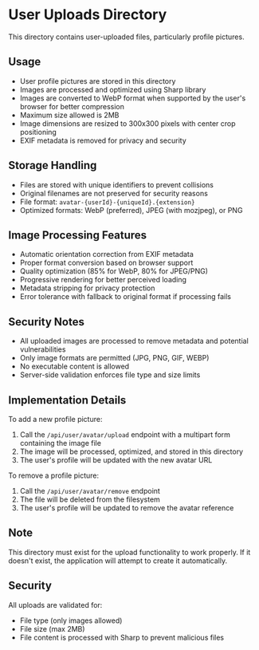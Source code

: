 # User Uploads Directory

This directory contains user-uploaded files, particularly profile pictures.

## Usage

- User profile pictures are stored in this directory
- Images are processed and optimized using Sharp library
- Images are converted to WebP format when supported by the user's browser for better compression
- Maximum size allowed is 2MB
- Image dimensions are resized to 300x300 pixels with center crop positioning
- EXIF metadata is removed for privacy and security

## Storage Handling

- Files are stored with unique identifiers to prevent collisions
- Original filenames are not preserved for security reasons
- File format: `avatar-{userId}-{uniqueId}.{extension}`
- Optimized formats: WebP (preferred), JPEG (with mozjpeg), or PNG

## Image Processing Features

- Automatic orientation correction from EXIF metadata
- Proper format conversion based on browser support
- Quality optimization (85% for WebP, 80% for JPEG/PNG)
- Progressive rendering for better perceived loading
- Metadata stripping for privacy protection
- Error tolerance with fallback to original format if processing fails

## Security Notes

- All uploaded images are processed to remove metadata and potential vulnerabilities
- Only image formats are permitted (JPG, PNG, GIF, WEBP)
- No executable content is allowed
- Server-side validation enforces file type and size limits

## Implementation Details

To add a new profile picture:
1. Call the `/api/user/avatar/upload` endpoint with a multipart form containing the image file
2. The image will be processed, optimized, and stored in this directory
3. The user's profile will be updated with the new avatar URL

To remove a profile picture:
1. Call the `/api/user/avatar/remove` endpoint
2. The file will be deleted from the filesystem
3. The user's profile will be updated to remove the avatar reference

## Note

This directory must exist for the upload functionality to work properly. If it doesn't exist, the application will attempt to create it automatically.

## Security

All uploads are validated for:
- File type (only images allowed)
- File size (max 2MB)
- File content is processed with Sharp to prevent malicious files
